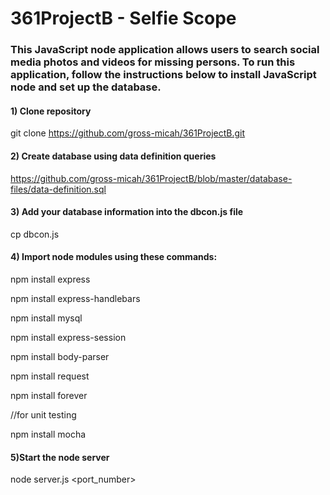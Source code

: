 # 361ProjectB - Selfie Scope

### This JavaScript node application allows users to search social media photos and videos for missing persons. To run this application, follow the instructions below to install JavaScript node and set up the database.


#### 1) Clone repository
git clone https://github.com/gross-micah/361ProjectB.git


#### 2) Create database using data definition queries
https://github.com/gross-micah/361ProjectB/blob/master/database-files/data-definition.sql


#### 3) Add your database information into the dbcon.js file
cp dbcon.js


#### 4) Import node modules using these commands:
npm install express

npm install express-handlebars

npm install mysql

npm install express-session

npm install body-parser

npm install request

npm install forever

//for unit testing

npm install mocha 


####  5)Start the node server
node server.js <port_number>
